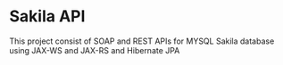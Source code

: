 # Sakila API

This project consist of SOAP and REST APIs for MYSQL Sakila database using JAX-WS and JAX-RS and Hibernate JPA
